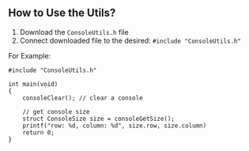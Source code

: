 ## How to Use the Utils?
1. Download the ``` ConsoleUtils.h ``` file
2. Connect downloaded file to the desired: ``` #include "ConsoleUtils.h" ```

For Example:
```
#include "ConsoleUtils.h"

int main(void)
{
    consoleClear(); // clear a console

    // get console size
    struct ConsoleSize size = consoleGetSize();
    printf("row: %d, column: %d", size.row, size.column)
    return 0;
}
```
